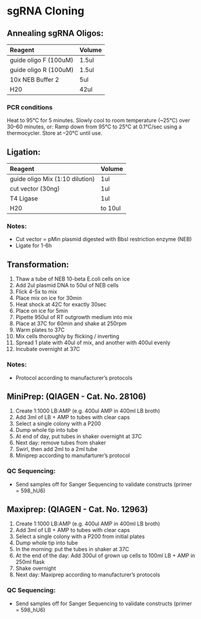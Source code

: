 # sgRNA Cloning 

## Annealing sgRNA Oligos:

| Reagent | Volume |
| :--- | :--- |
| guide oligo F (100uM) | 	1.5ul | 
| guide oligo R (100uM) |	1.5ul | 
| 10x NEB Buffer 2 | 	5ul  | 
| H20 | 	42ul  | 

### PCR conditions 
Heat to 95°C for 5 minutes.
Slowly cool to room temperature (~25°C) over 30–60 minutes, or:
Ramp down from 95°C to 25°C at 0.1°C/sec using a thermocycler.
Store at –20°C until use.

## Ligation:

| Reagent | Volume |
| :--- | :--- |
| guide oligo Mix (1:10 dilution) | 	1ul | 
| cut vector  (30ng) |	1ul | 
| T4 Ligase | 	1ul  | 
| H20 | 	to 10ul  | 

### Notes:
* Cut vector = pMin plasmid digested with BbsI restriction enzyme (NEB)
* Ligate for 1-6h 


## Transformation: 

1. Thaw a tube of NEB 10-beta E.coli cells on ice
2. Add 2ul plasmid DNA to 50ul of NEB cells
3. Flick 4-5x to mix
4. Place mix on ice for 30min
5. Heat shock at 42C for exactly 30sec
6. Place on ice for 5min
7. Pipette 950ul of RT outgrowth medium into mix
8. Place at 37C for 60min and shake at 250rpm
9. Warm plates to 37C
10. Mix cells thoroughly by flicking / inverting
11. Spread 1 plate with 40ul of mix, and another with 400ul evenly
12. Incubate overnight at 37C

### Notes:  
* Protocol according to manufacturer’s protocols 

## MiniPrep: (QIAGEN - Cat. No. 28106)

1. Create 1:1000 LB:AMP (e.g. 400ul AMP in 400ml LB broth)
2. Add 3ml of LB + AMP to tubes with clear caps
3. Select a single colony with a P200
4. Dump whole tip into tube
5. At end of day, put tubes in shaker overnight at 37C
6. Next day: remove tubes from shaker
7. Swirl, then add 2ml to a 2ml tube
8. Miniprep according to manufarturer’s protocol

### QC Sequencing: 
* Send samples off for Sanger Sequencing to validate constructs (primer = 598_hU6) 

## Maxiprep: (QIAGEN - Cat. No. 12963)

1. Create 1:1000 LB:AMP (e.g. 400ul AMP in 400ml LB broth)
2. Add 3ml of LB + AMP to tubes with clear caps
3. Select a single colony with a P200 from initial plates
4. Dump whole tip into tube
5. In the morning: put the tubes in shaker at 37C
6. At the end of the day: Add 300ul of grown up cells to 100ml LB + AMP in 250ml flask
7. Shake overnight
8. Next day: Maxiprep according to manufacturer’s protocols 

### QC Sequencing: 
* Send samples off for Sanger Sequencing to validate constructs (primer = 598_hU6)


